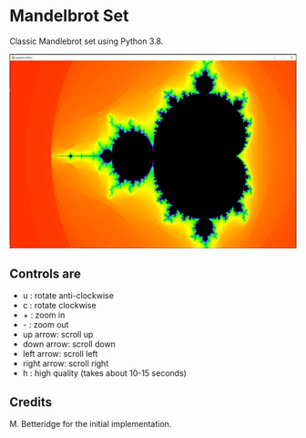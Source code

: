 # Mandelbrot Set

Classic Mandlebrot set using Python 3.8.

![Screen](screenshot.png "Screen")

## Controls are

* u : rotate anti-clockwise
* c : rotate clockwise
* \+ : zoom in
* \- : zoom out
* up arrow: scroll up
* down arrow: scroll down
* left arrow: scroll left
* right arrow: scroll right
* h : high quality (takes about 10-15 seconds)

## Credits

M. Betteridge for the initial implementation.